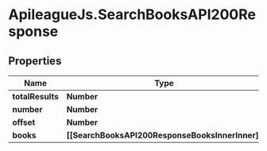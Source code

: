 # ApileagueJs.SearchBooksAPI200Response

## Properties

Name | Type | Description | Notes
------------ | ------------- | ------------- | -------------
**totalResults** | **Number** |  | [optional] 
**number** | **Number** |  | [optional] 
**offset** | **Number** |  | [optional] 
**books** | **[[SearchBooksAPI200ResponseBooksInnerInner]]** |  | [optional] 


